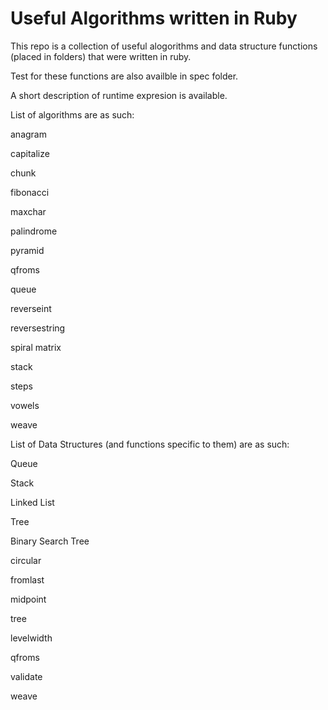 <h1>Useful Algorithms written in Ruby</h1>
This repo is a collection of useful alogorithms and data structure functions (placed in folders)
that were written in ruby. 

Test for these functions are also availble in spec folder.

A short description of runtime expresion is available.

List of algorithms are as such:

anagram

capitalize

chunk

fibonacci

maxchar

palindrome

pyramid

qfroms

queue

reverseint

reversestring

spiral matrix

stack

steps

vowels

weave

List of Data Structures (and functions specific to them) are as such:

Queue

Stack

Linked List

Tree

Binary Search Tree

circular

fromlast

midpoint

tree

levelwidth

qfroms

validate

weave
